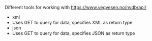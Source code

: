 Different tools for working with https://www.vegvesen.no/nvdb/api/

* xml
 * Uses GET to query for data, specifies XML as return type
* json
 * Uses GET to query for data, specifies JSON as return type
